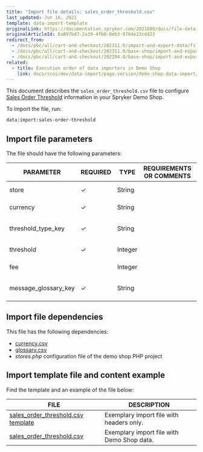 ```yaml
---
title: "Import file details: sales_order_threshold.csv"
last_updated: Jun 16, 2021
template: data-import-template
originalLink: https://documentation.spryker.com/2021080/docs/file-details-sales-order-thresholdcsv
originalArticleId: 6a897bd7-2a39-4fb0-8eb3-9704e23cd423
redirect_from:
  - /docs/pbc/all/cart-and-checkout/202311.0/import-and-export-data/file-details-sales-order-threshold.csv.html
  - /docs/pbc/all/cart-and-checkout/202311.0/base-shop/import-and-export-data/file-details-sales-order-threshold.csv.html
  - /docs/pbc/all/cart-and-checkout/202204.0/base-shop/import-and-export-data/import-file-details-sales-order-threshold.csv.html
related:
  - title: Execution order of data importers in Demo Shop
    link: docs/scos/dev/data-import/page.version/demo-shop-data-import/execution-order-of-data-importers-in-demo-shop.html
---
```


This document describes the `sales_order_threshold.csv` file to configure [Sales Order Threshold](/docs/scos/user/features/{{site.version}}/checkout-feature-overview/order-thresholds-overview.html) information in your Spryker Demo Shop.

To import the file, run:

```bash
data:import:sales-order-threshold
```

## Import file parameters

The file should have the following parameters:

| PARAMETER | REQUIRED | TYPE | REQUIREMENTS OR COMMENTS | DESCRIPTION |
| --- | --- | --- | --- | --- |
| store | &check; | String |  | Name of the store. |
| currency | &check; | String |  | Currency ISO code. |
| threshold_type_key | &check; | String |  | Identifier of the threshold type. |
| threshold | &check; | Integer |  | Threshold value. |
| fee |  | Integer |   | Threshold fee. |
| message_glossary_key | &check; | String |   | Identifier of the glossary message. |

## Import file dependencies

This file has the following dependencies:

* [currency.csv](/docs/pbc/all/price-management/{{site.version}}/base-shop/import-and-export-data/import-file-details-currency.csv.html)
* [glossary.csv](/docs/pbc/all/miscellaneous/{{page.version}}/import-and-export-data/import-file-details-glossary.csv.html)
* *stores.php* configuration file of the demo shop PHP project

## Import template file and content example

Find the template and an example of the file below:

| FILE | DESCRIPTION |
| --- | --- |
| [sales_order_threshold.csv template](https://spryker.s3.eu-central-1.amazonaws.com/docs/Developer+Guide/Back-End/Data+Manipulation/Data+Ingestion/Data+Import/Data+Import+Categories/Commerce+Setup/Template+sales_order_threshold.csv) | Exemplary import file with headers only. |
| [sales_order_threshold.csv](https://spryker.s3.eu-central-1.amazonaws.com/docs/Developer+Guide/Back-End/Data+Manipulation/Data+Ingestion/Data+Import/Data+Import+Categories/Commerce+Setup/sales_order_threshold.csv) | Exemplary import file with Demo Shop data. |
